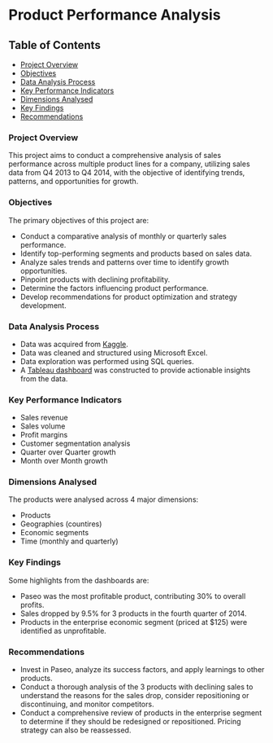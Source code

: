 # Product Performance Analysis
## Table of Contents
- [Project Overview](#project-overview)
- [Objectives](#objectives)
- [Data Analysis Process](#data-analysis-process)
- [Key Performance Indicators](#key-performance-indicators)
- [Dimensions Analysed](#dimensions-analysed)
- [Key Findings](#key-findings)
- [Recommendations](#recommendations)

### Project Overview
This project aims to conduct a comprehensive analysis of sales performance across multiple product lines for a company, utilizing sales data from Q4 2013 to Q4 2014, with the objective of identifying trends, patterns, and opportunities for growth.

### Objectives
The primary objectives of this project are: 
- Conduct a comparative analysis of monthly or quarterly sales performance.
- Identify top-performing segments and products based on sales data.
- Analyze sales trends and patterns over time to identify growth opportunities.
- Pinpoint products with declining profitability.
- Determine the factors influencing product performance.
- Develop recommendations for product optimization and strategy development.

### Data Analysis Process
- Data was acquired from [Kaggle](https://www.kaggle.com/datasets/anuchhetry/product-sales).
- Data was cleaned and structured using Microsoft Excel.
- Data exploration was performed using SQL queries.
- A [Tableau dashboard](https://public.tableau.com/app/profile/shaambhavi.jain/viz/ProductSalesDashbaord/ProductSalesDashboard4) was constructed to provide actionable insights from the data.

### Key Performance Indicators
- Sales revenue
- Sales volume
- Profit margins
- Customer segmentation analysis
- Quarter over Quarter growth
- Month over Month growth

### Dimensions Analysed
The products were analysed across 4 major dimensions: 
- Products
- Geographies (countires)
- Economic segments
- Time (monthly and quarterly)

### Key Findings
Some highlights from the dashboards are:
- Paseo was the most profitable product, contributing 30% to overall profits.
- Sales dropped by 9.5% for 3 products in the fourth quarter of 2014.
- Products in the enterprise economic segment (priced at $125) were identified as unprofitable.

### Recommendations
- Invest in Paseo, analyze its success factors, and apply learnings to other products.
- Conduct a thorough analysis of the 3 products with declining sales to understand the reasons for the sales drop, consider repositioning or discontinuing, and monitor competitors.
- Conduct a comprehensive review of products in the enterprise segment to determine if they should be redesigned or repositioned. Pricing strategy can also be reassessed.
